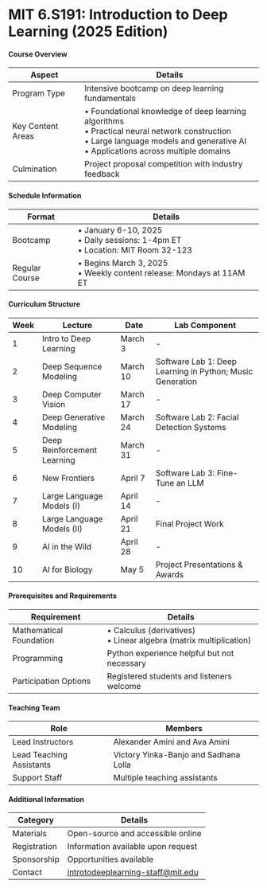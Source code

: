 # MIT 6.S191: Introduction to Deep Learning (2025 Edition)

#### Course Overview

| Aspect            | Details                                                      |
| ----------------- | ------------------------------------------------------------ |
| Program Type      | Intensive bootcamp on deep learning fundamentals             |
| Key Content Areas | • Foundational knowledge of deep learning algorithms<br>• Practical neural network construction<br>• Large language models and generative AI<br>• Applications across multiple domains |
| Culmination       | Project proposal competition with industry feedback          |

#### Schedule Information

| Format         | Details                                                      |
| -------------- | ------------------------------------------------------------ |
| Bootcamp       | • January 6-10, 2025<br>• Daily sessions: 1-4pm ET<br>• Location: MIT Room 32-123 |
| Regular Course | • Begins March 3, 2025<br>• Weekly content release: Mondays at 11AM ET |

#### Curriculum Structure

| Week | Lecture                     | Date     | Lab Component                                             |
| ---- | --------------------------- | -------- | --------------------------------------------------------- |
| 1    | Intro to Deep Learning      | March 3  | -                                                         |
| 2    | Deep Sequence Modeling      | March 10 | Software Lab 1: Deep Learning in Python; Music Generation |
| 3    | Deep Computer Vision        | March 17 | -                                                         |
| 4    | Deep Generative Modeling    | March 24 | Software Lab 2: Facial Detection Systems                  |
| 5    | Deep Reinforcement Learning | March 31 | -                                                         |
| 6    | New Frontiers               | April 7  | Software Lab 3: Fine-Tune an LLM                          |
| 7    | Large Language Models (I)   | April 14 | -                                                         |
| 8    | Large Language Models (II)  | April 21 | Final Project Work                                        |
| 9    | AI in the Wild              | April 28 | -                                                         |
| 10   | AI for Biology              | May 5    | Project Presentations & Awards                            |

#### Prerequisites and Requirements

| Requirement             | Details                                                      |
| ----------------------- | ------------------------------------------------------------ |
| Mathematical Foundation | • Calculus (derivatives)<br>• Linear algebra (matrix multiplication) |
| Programming             | Python experience helpful but not necessary                  |
| Participation Options   | Registered students and listeners welcome                    |

#### Teaching Team

| Role                     | Members                               |
| ------------------------ | ------------------------------------- |
| Lead Instructors         | Alexander Amini and Ava Amini         |
| Lead Teaching Assistants | Victory Yinka-Banjo and Sadhana Lolla |
| Support Staff            | Multiple teaching assistants          |

#### Additional Information

| Category     | Details                            |
| ------------ | ---------------------------------- |
| Materials    | Open-source and accessible online  |
| Registration | Information available upon request |
| Sponsorship  | Opportunities available            |
| Contact      | introtodeeplearning-staff@mit.edu  |